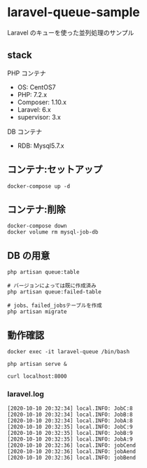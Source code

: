 # laravel-queue-sample

Laravel のキューを使った並列処理のサンプル

## stack

PHP コンテナ

- OS: CentOS7
- PHP: 7.2.x
- Composer: 1.10.x
- Laravel: 6.x
- supervisor: 3.x

DB コンテナ

- RDB: Mysql5.7.x

## コンテナ:セットアップ

```
docker-compose up -d
```

## コンテナ:削除

```
docker-compose down
docker volume rm mysql-job-db
```

## DB の用意

```
php artisan queue:table

# バージョンによっては既に作成済み
php artisan queue:failed-table

# jobs、failed_jobsテーブルを作成
php artisan migrate
```

## 動作確認

```
docker exec -it laravel-queue /bin/bash

php artisan serve &

curl localhost:8000
```

### laravel.log

```
[2020-10-10 20:32:34] local.INFO: JobC:8
[2020-10-10 20:32:34] local.INFO: JobB:8
[2020-10-10 20:32:34] local.INFO: JobA:8
[2020-10-10 20:32:35] local.INFO: JobC:9
[2020-10-10 20:32:35] local.INFO: JobB:9
[2020-10-10 20:32:35] local.INFO: JobA:9
[2020-10-10 20:32:36] local.INFO: jobCend
[2020-10-10 20:32:36] local.INFO: jobAend
[2020-10-10 20:32:36] local.INFO: jobBend
```

